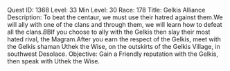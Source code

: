 Quest ID: 1368
Level: 33
Min Level: 30
Race: 178
Title: Gelkis Alliance
Description: To beat the centaur, we must use their hatred against them.We will ally with one of the clans and through them, we will learn how to defeat all the clans.$B$BIf you choose to ally with the Gelkis then slay their most hated rival, the Magram.After you earn the respect of the Gelkis, meet with the Gelkis shaman Uthek the Wise, on the outskirts of the Gelkis Village, in southwest Desolace.
Objective: Gain a Friendly reputation with the Gelkis, then speak with Uthek the Wise.

